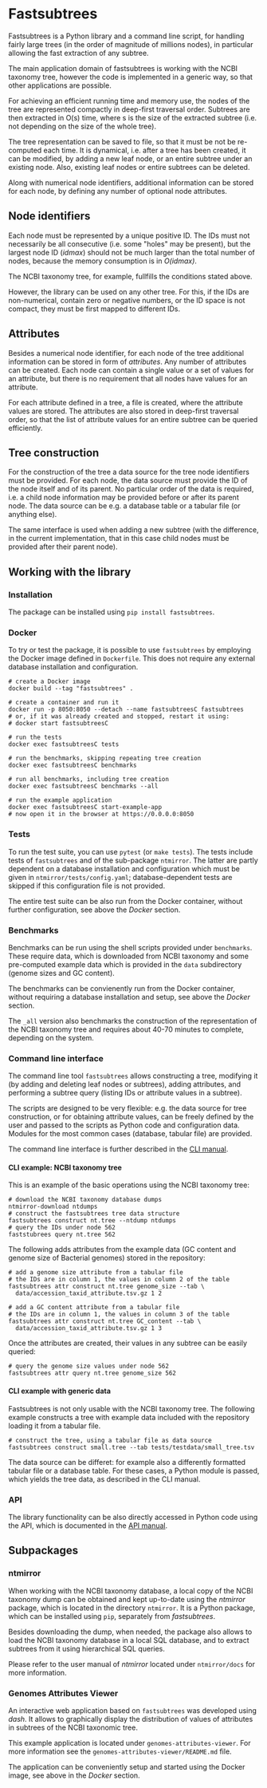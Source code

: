 # Fastsubtrees

Fastsubtrees is a Python library and a command line script, for handling fairly
large trees (in the order of magnitude of millions nodes), in particular
allowing the fast extraction of any subtree.

The main application domain of fastsubtrees is working with the NCBI taxonomy
tree, however the code is implemented in a generic way, so that other
applications are possible.

For achieving an efficient running time and memory use, the nodes of the tree
are represented compactly in deep-first traversal order.
Subtrees are then extracted in O(s) time, where s is the size of the extracted
subtree (i.e. not depending on the size of the whole tree).

The tree representation can be saved to file, so that it must be not be
re-computed each time. It is dynamical, i.e. after a tree has been created,
it can be modified, by adding a new leaf node,
or an entire subtree under an existing node. Also, existing leaf nodes or
entire subtrees can be deleted.

Along with numerical node identifiers, additional
information can be stored for each node, by defining any number of optional
node attributes.

## Node identifiers

Each node must be represented by a unique positive ID. The IDs must not
necessarily be all consecutive (i.e. some "holes" may be present), but the
largest node ID (_idmax_) should not be much larger than the total number of
nodes, because the memory consumption is in _O(idmax)_.

The NCBI taxonomy tree, for example, fullfills the conditions stated above.

However, the library can be used on any other tree. For this, if the IDs are
non-numerical, contain zero or negative numbers, or the ID space is not compact,
they must be first mapped to different IDs.

## Attributes

Besides a numerical node identifier, for each node of the tree additional
information can be stored in form of _attributes_.  Any number of attributes
can be created.  Each node can contain a single value or a set of values for an
attribute, but there is no requirement that all nodes have values for an
attribute.

For each attribute defined in a tree, a file is created, where the attribute
values are stored. The attributes are also stored in deep-first traversal
order, so that the list of attribute values for an entire subtree can be
queried efficiently.

## Tree construction

For the construction of the tree a data source for the tree node identifiers
must be provided. For each node, the data source must provide the ID of the node
itself and of its parent. No particular order of the data is
required, i.e. a child node information may be provided before or after its
parent node.
The data source can be e.g. a database table or a tabular file
(or anything else).

The same interface is used when adding a new subtree
(with the difference, in the current implementation, that in this case
child nodes must be provided after their parent node).

## Working with the library

### Installation

The package can be installed using ``pip install fastsubtrees``.

### Docker

To try or test the package, it is possible to use ``fastsubtrees``
by employing the Docker image defined in ``Dockerfile``.
This does not require any external database installation and configuration.

```
# create a Docker image
docker build --tag "fastsubtrees" .

# create a container and run it
docker run -p 8050:8050 --detach --name fastsubtreesC fastsubtrees
# or, if it was already created and stopped, restart it using:
# docker start fastsubtreesC

# run the tests
docker exec fastsubtreesC tests

# run the benchmarks, skipping repeating tree creation
docker exec fastsubtreesC benchmarks

# run all benchmarks, including tree creation
docker exec fastsubtreesC benchmarks --all

# run the example application
docker exec fastsubtreesC start-example-app
# now open it in the browser at https://0.0.0.0:8050
```

### Tests

To run the test suite, you can use ``pytest`` (or ``make tests``).
The tests include tests of ``fastsubtrees`` and of the sub-package ``ntmirror``.
The latter are partly dependent on a database installation and configuration
which must be given in ``ntmirror/tests/config.yaml``;
database-dependent tests are skipped if this configuration file is not provided.

The entire test suite can be also run from the Docker container,
without further configuration, see above the _Docker_ section.

### Benchmarks

Benchmarks can be run using the shell scripts provided under ``benchmarks``.
These require data, which is downloaded from NCBI taxonomy and
some pre-computed example data which is provided in the ``data`` subdirectory
(genome sizes and GC content).

The benchmarks can be convienently run from the Docker container, without
requiring a database installation and setup, see above the _Docker_ section.

The ```_all``` version also benchmarks the construction of the representation
of the NCBI taxonomy tree and requires about 40-70 minutes to complete,
depending on the system.

### Command line interface

The command line tool ``fastsubtrees`` allows constructing a tree, modifying it
(by adding and deleting leaf nodes or subtrees), adding attributes,
and performing a subtree query (listing IDs or attribute values in a subtree).

The scripts are designed to be very flexible: e.g. the data source for
tree construction, or for obtaining attribute values, can be freely
defined by the user and passed to the scripts as Python code
and configuration data. Modules for the most common cases (database,
tabular file) are provided.

The command line interface is further described in the
[CLI manual](https://github.com/ggonnella/fastsubtrees/blob/main/docs/cli.md).

#### CLI example: NCBI taxonomy tree

This is an example of the basic operations using the NCBI taxonomy tree:
```
# download the NCBI taxonomy database dumps
ntmirror-download ntdumps
# construct the fastsubtrees tree data structure
fastsubtrees construct nt.tree --ntdump ntdumps
# query the IDs under node 562
faststubrees query nt.tree 562
```

The following adds attributes
from the example data (GC content and genome size of Bacterial genomes)
stored in the repository:

```
# add a genome size attribute from a tabular file
# the IDs are in column 1, the values in column 2 of the table
fastsubtrees attr construct nt.tree genome_size --tab \
  data/accession_taxid_attribute.tsv.gz 1 2

# add a GC content attribute from a tabular file
# the IDs are in column 1, the values in column 3 of the table
fastsubtrees attr construct nt.tree GC_content --tab \
  data/accession_taxid_attribute.tsv.gz 1 3
```

Once the attributes are created, their values in any subtree can be
easily queried:
```
# query the genome size values under node 562
fastsubtrees attr query nt.tree genome_size 562
```

#### CLI example with generic data

Fastsubtrees is not only usable with the NCBI taxonomy tree. The following
example constructs a tree with example data included with the repository
loading it from a tabular file.

```
# construct the tree, using a tabular file as data source
fastsubtrees construct small.tree --tab tests/testdata/small_tree.tsv
```

The data source can be differet: for example also a differently
formatted tabular file or a database table. For these cases, a Python
module is passed, which yields the tree data, as described in the
CLI manual.

### API

The library functionality can be also directly accessed in Python code using
the API, which is documented in the
[API manual](https://github.com/ggonnella/fastsubtrees/blob/main/docs/api.md).

## Subpackages

### ntmirror

When working with the NCBI taxonomy database, a local copy of the NCBI taxonomy
dump can be obtained and kept up-to-date using the _ntmirror_ package, which
is located in the directory ``ntmirror``. It is a Python package, which can
be installed using ``pip``, separately from _fastsubtrees_.

Besides downloading the dump, when needed, the package also allows to load
the NCBI taxonomy database in a local SQL database, and to extract subtrees
from it using hierarchical SQL queries.

Please refer to the user manual of _ntmirror_ located under ``ntmirror/docs``
for more information.

### Genomes Attributes Viewer

An interactive web application based on ``fastsubtrees`` was developed using
_dash_. It allows to graphically display the distribution of values of
attributes in subtrees of the NCBI taxonomic tree.

This example application is located under ``genomes-attributes-viewer``. For
more information see the ``genomes-attributes-viewer/README.md`` file.

The application can be conveniently setup and started using the Docker
image, see above in the _Docker_ section.
